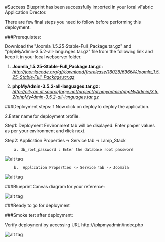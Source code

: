 #Success
Blueprint has been successfully imported in your local vFabric Application Director. 

There are  few final steps you need to follow before performing this deployment.

###Prerequisites:

Download the "Joomla_1.5.25-Stable-Full_Package.tar.gz" and "phpMyAdmin-3.5.2-all-languages.tar.gz" file from the following link and keep it in your local webserver folder.

1. **Joomla_1.5.25-Stable-Full_Package.tar.gz** : 
    *http://joomlacode.org/gf/download/frsrelease/16026/69664/Joomla_1.5.25-Stable-Full_Package.tar.gz*


2. **phpMyAdmin-3.5.2-all-languages.tar.gz** :
    *http://citylan.dl.sourceforge.net/project/phpmyadmin/phpMyAdmin/3.5.2/phpMyAdmin-3.5.2-all-languages.tar.gz*


###Deployment steps:
1.Now click on deploy to deploy the application.

2.Enter name for deployment profile.

Step1: Deployment Environment tab will be displayed. Enter proper values as per your environment and click next.

Step2: Application Properties -> Service tab -> Lamp_Stack
	
		a. db_root_password : Enter the database root password

![alt tag](https://raw.github.com/vmware-applicationdirector/solutions-import-beta/Joomla-Blueprint-50/Service-Property-LampStack.png)

		b.  Application Properties -> Service tab -> Joomala

![alt tag](https://raw.github.com/vmware-applicationdirector/solutions-import-beta/Joomla-Blueprint-50/Service-Property-Joomla.png)
	
	
###Blueprint Canvas diagram for your reference: 

![alt tag](https://raw.github.com/vmware-applicationdirector/solutions-import-beta/Joomla-Blueprint-50/Joomla-Blueprint-50-Blueprint-Canvas.png)


###Ready to go for deployment

###Smoke test after deployment:

Verify deployment by accessing URL http://<IP of your deployed system>/phpmyadmin/index.php
	
![alt tag](https://raw.github.com/vmware-applicationdirector/solutions-import-beta/Joomla-Blueprint-50/Smoke%20Test.JPG)


 










 








